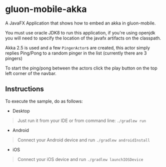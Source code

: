 
gluon-mobile-akka
===========

A JavaFX Application that shows how to embed an akka in gluon-mobile.

You must use oracle JDK8 to run this application, if you're using openjdk you will need to specify the 
location of the javafx artifacts on the classpath.

Akka 2.5 is used and a few `PingerActor`s are created, this actor simply replies Ping/Pong to a random
pinger in the list (currently there are 3 pingers)

To start the ping/pong between the actors click the play button on the top left corner of the navbar.

Instructions
------------
To execute the sample, do as follows:

* Desktop
> Just run it from your IDE or from command line: `./gradlew run`
* Android
> Connect your Android device and run `./gradlew androidInstall`
* iOS
> Connect your iOS device and run `./gradlew launchIOSDevice`